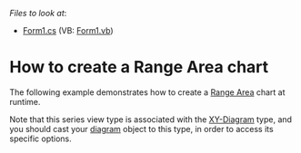 <!-- default file list -->
*Files to look at*:

* [Form1.cs](./CS/RangeAreaChart/Form1.cs) (VB: [Form1.vb](./VB/RangeAreaChart/Form1.vb))
<!-- default file list end -->
# How to create a Range Area chart

The following example demonstrates how to create a [Range Area](https://docs.devexpress.com/WindowsForms/9976/controls-and-libraries/chart-control/series-views/2d-series-views/area-series-views/range-area-chart?p=netframework) chart at runtime.

Note that this series view type is associated with the [XY-Diagram](https://docs.devexpress.com/WindowsForms/5908/controls-and-libraries/chart-control/diagram/xy-diagram?p=netframework) type, and you should cast your [diagram](https://docs.devexpress.com/WindowsForms/DevExpress.XtraCharts.ChartControl.Diagram?p=netframework) object to this type, in order to access its specific options.
